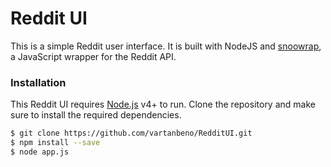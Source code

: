 # Reddit UI

This is a simple Reddit user interface. It is built with NodeJS and [snoowrap](https://github.com/not-an-aardvark/snoowrap), a JavaScript wrapper for the Reddit API.

### Installation

This Reddit UI requires [Node.js](https://nodejs.org/) v4+ to run.
Clone the repository and make sure to install the required dependencies.

```sh
$ git clone https://github.com/vartanbeno/RedditUI.git
$ npm install --save
$ node app.js
```

